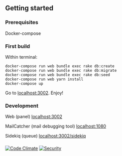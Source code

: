 ## Getting started

### Prerequisites

Docker-compose

### First build

Within terminal:
```docker-compose build
docker-compose run web bundle exec rake db:create
docker-compose run web bundle exec rake db:migrate
docker-compose run web bundle exec rake db:seed
docker-compose run web yarn install
docker-compose up
```

Go to [localhost:3002](http://localhost:3002). Enjoy!

### Development

Web (panel) [localhost:3002](http://localhost:3002)

MailCatcher (mail debugging tool) [localhost:1080](http://localhost:1080)

Sidekiq (queue) [localhost:3002/sidekiq](http://localhost:3002/sidekiq)


###

[![Code Climate](https://codeclimate.com/github/regedarek/kw-app.svg)](https://codeclimate.com/github/regedarek/kw-app)
[![Security](https://hakiri.io/github/regedarek/kw-app/master.svg)](https://hakiri.io/github/regedarek/kw-app/master)
